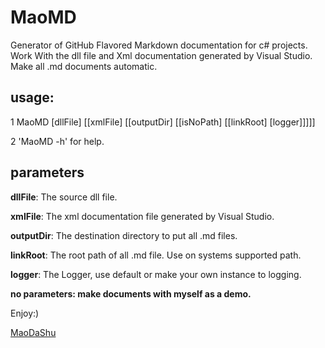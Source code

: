 # MaoMD
Generator of GitHub Flavored Markdown documentation for c# projects.
Work With the dll file and Xml documentation generated by Visual Studio.
Make all .md documents automatic.

## usage:

1 MaoMD [dllFile] [[xmlFile] [[outputDir] [[isNoPath] [[linkRoot] [logger]]]]]

2 'MaoMD -h' for help.

## parameters

__dllFile__: The source dll file.

__xmlFile__: The xml documentation file generated by Visual Studio.

__outputDir__: The destination directory to put all .md files.

__linkRoot__: The root path of all .md file. Use on systems supported path.

__logger__: The Logger, use default or make your own instance to logging.

__no parameters: make documents with myself as a demo.__

Enjoy:)

[MaoDaShu](https://github.com/foomow/MaoMD)
